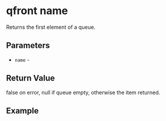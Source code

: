 # qfront name

Returns the first element of a queue.

## Parameters

* `name` - 

## Return Value

false on error, null if queue empty, otherwise the item returned.

## Example

